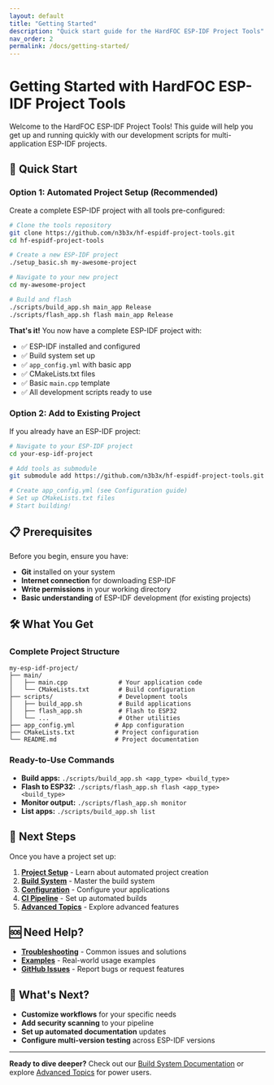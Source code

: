 ```yaml
---
layout: default
title: "Getting Started"
description: "Quick start guide for the HardFOC ESP-IDF Project Tools"
nav_order: 2
permalink: /docs/getting-started/
---
```


# Getting Started with HardFOC ESP-IDF Project Tools

Welcome to the HardFOC ESP-IDF Project Tools! This guide will help you get up and running quickly with our development scripts for multi-application ESP-IDF projects.

## 🚀 Quick Start

### Option 1: Automated Project Setup (Recommended)

Create a complete ESP-IDF project with all tools pre-configured:

```bash
# Clone the tools repository
git clone https://github.com/n3b3x/hf-espidf-project-tools.git
cd hf-espidf-project-tools

# Create a new ESP-IDF project
./setup_basic.sh my-awesome-project

# Navigate to your new project
cd my-awesome-project

# Build and flash
./scripts/build_app.sh main_app Release
./scripts/flash_app.sh flash main_app Release
```

**That's it!** You now have a complete ESP-IDF project with:
- ✅ ESP-IDF installed and configured
- ✅ Build system set up
- ✅ `app_config.yml` with basic app
- ✅ CMakeLists.txt files
- ✅ Basic `main.cpp` template
- ✅ All development scripts ready to use

### Option 2: Add to Existing Project

If you already have an ESP-IDF project:

```bash
# Navigate to your ESP-IDF project
cd your-esp-idf-project

# Add tools as submodule
git submodule add https://github.com/n3b3x/hf-espidf-project-tools.git scripts

# Create app_config.yml (see Configuration guide)
# Set up CMakeLists.txt files
# Start building!
```

## 📋 Prerequisites

Before you begin, ensure you have:

- **Git** installed on your system
- **Internet connection** for downloading ESP-IDF
- **Write permissions** in your working directory
- **Basic understanding** of ESP-IDF development (for existing projects)

## 🛠️ What You Get

### Complete Project Structure
```
my-esp-idf-project/
├── main/
│   ├── main.cpp              # Your application code
│   └── CMakeLists.txt        # Build configuration
├── scripts/                  # Development tools
│   ├── build_app.sh          # Build applications
│   ├── flash_app.sh          # Flash to ESP32
│   └── ...                   # Other utilities
├── app_config.yml           # App configuration
├── CMakeLists.txt           # Project configuration
└── README.md                # Project documentation
```

### Ready-to-Use Commands
- **Build apps:** `./scripts/build_app.sh <app_type> <build_type>`
- **Flash to ESP32:** `./scripts/flash_app.sh flash <app_type> <build_type>`
- **Monitor output:** `./scripts/flash_app.sh monitor`
- **List apps:** `./scripts/build_app.sh list`

## 🎯 Next Steps

Once you have a project set up:

1. **[Project Setup](project-setup/)** - Learn about automated project creation
2. **[Build System](build-system/)** - Master the build system
3. **[Configuration](configuration/)** - Configure your applications
4. **[CI Pipeline](ci-pipeline/)** - Set up automated builds
5. **[Advanced Topics](advanced/multi-version-idf/)** - Explore advanced features

## 🆘 Need Help?

- **[Troubleshooting](troubleshooting/)** - Common issues and solutions
- **[Examples](examples/)** - Real-world usage examples
- **[GitHub Issues](https://github.com/n3b3x/hf-espidf-project-tools/issues)** - Report bugs or request features

## 🎯 What's Next?

- **Customize workflows** for your specific needs
- **Add security scanning** to your pipeline
- **Set up automated documentation** updates
- **Configure multi-version testing** across ESP-IDF versions

---

**Ready to dive deeper?** Check out our [Build System Documentation](build-system/) or explore [Advanced Topics](advanced/multi-version-idf/) for power users.
